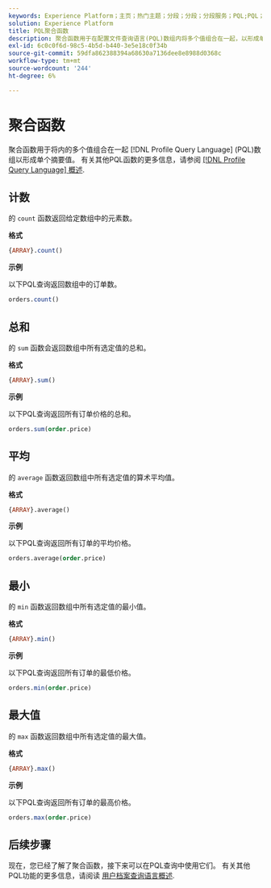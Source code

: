```yaml
---
keywords: Experience Platform；主页；热门主题；分段；分段；分段服务；PQL;PQL；配置文件查询语言；聚合函数；聚合；
solution: Experience Platform
title: PQL聚合函数
description: 聚合函数用于在配置文件查询语言(PQL)数组内将多个值组合在一起，以形成单个摘要值。
exl-id: 6c0c0f6d-98c5-4b5d-b440-3e5e18c0f34b
source-git-commit: 59dfa862388394a68630a7136dee8e8988d0368c
workflow-type: tm+mt
source-wordcount: '244'
ht-degree: 6%

---
```


# 聚合函数

聚合函数用于将内的多个值组合在一起 [!DNL Profile Query Language] (PQL)数组以形成单个摘要值。 有关其他PQL函数的更多信息，请参阅 [[!DNL Profile Query Language] 概述](./overview.md).

## 计数

的 `count` 函数返回给定数组中的元素数。

**格式**

```sql
{ARRAY}.count()
```

**示例**

以下PQL查询返回数组中的订单数。

```sql
orders.count()
```

## 总和

的 `sum` 函数会返回数组中所有选定值的总和。

**格式**

```sql
{ARRAY}.sum()
```

**示例**

以下PQL查询返回所有订单价格的总和。

```sql
orders.sum(order.price)
```

## 平均

的 `average` 函数返回数组中所有选定值的算术平均值。

**格式**

```sql
{ARRAY}.average()
```

**示例**

以下PQL查询返回所有订单的平均价格。

```sql
orders.average(order.price)
```

## 最小

的 `min` 函数返回数组中所有选定值的最小值。

**格式**

```sql
{ARRAY}.min()
```

**示例**

以下PQL查询返回所有订单的最低价格。

```sql
orders.min(order.price)
```

## 最大值

的 `max` 函数返回数组中所有选定值的最大值。

**格式**

```sql
{ARRAY}.max()
```

**示例**

以下PQL查询返回所有订单的最高价格。

```sql
orders.max(order.price)
```

## 后续步骤

现在，您已经了解了聚合函数，接下来可以在PQL查询中使用它们。 有关其他PQL功能的更多信息，请阅读 [用户档案查询语言概述](./overview.md).
